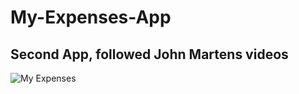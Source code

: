 # My-Expenses-App
## Second App, followed John Martens videos
![My Expenses](https://user-images.githubusercontent.com/70486576/92036739-20d01900-ed8a-11ea-9e33-adc85a9431d9.gif)
